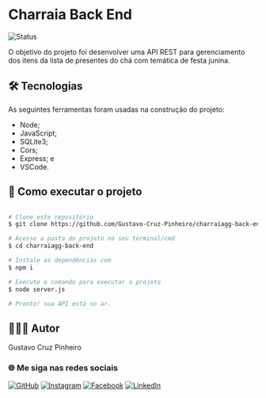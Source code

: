 # Charraia Back End
![Status](http://img.shields.io/static/v1?label=Status&message=Finalizado&color=GREEN&style=for-the-badge)

O objetivo do projeto foi desenvolver uma API REST para gerenciamento dos itens da lista de presentes do chá com temática de festa junina.

## 🛠 Tecnologias

As seguintes ferramentas foram usadas na construção do projeto:

* Node;
* JavaScript;
* SQLite3;
* Cors;
* Express; e
* VSCode.

## 🚀 Como executar o projeto

```bash

# Clone este repositório
$ git clone https://github.com/Gustavo-Cruz-Pinheiro/charraiagg-back-end.git

# Acesse a pasta do projeto no seu terminal/cmd
$ cd charraiagg-back-end

# Instale as dependências com
$ npm i

# Execute o comando para executar o projeto
$ node server.js

# Pronto! sua API está no ar.

```

## 👨🏽‍💻 Autor

Gustavo Cruz Pinheiro

### 🌐 Me siga nas redes sociais

<a href="https://github.com/Gustavo-Cruz-Pinheiro">![GitHub](https://img.shields.io/badge/github-%23121011.svg?style=for-the-badge&logo=github&logoColor=white)</a>
<a href="https://www.instagram.com/gusttavo.cruz_">![Instagram](https://img.shields.io/badge/Instagram-%23E4405F.svg?style=for-the-badge&logo=Instagram&logoColor=white)</a>
<a href="https://www.facebook.com/gustavocruzpinheiro">![Facebook](https://img.shields.io/badge/Facebook-%231877F2.svg?style=for-the-badge&logo=Facebook&logoColor=white)</a>
<a href="https://www.linkedin.com/in/gustavo-cruz-pinheiro-61b852217/">![LinkedIn](https://img.shields.io/badge/linkedin-%230077B5.svg?style=for-the-badge&logo=linkedin&logoColor=white)</a>
